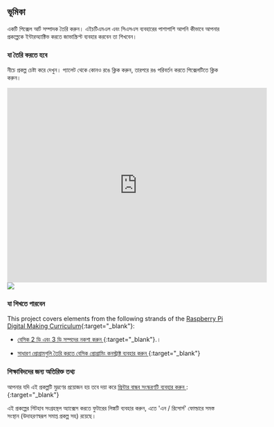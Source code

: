 ## ভূমিকা

একটি পিক্সেল আর্ট সম্পাদক তৈরি করুন। এইচটিএমএল এবং সিএসএস ব্যবহারের পাশাপাশি আপনি কীভাবে আপনার প্রকল্পেকে ইন্টারঅ্যাক্টিভ করতে জাভাস্ক্রিপ্ট ব্যবহার করবেন তা শিখবেন।

### যা তৈরি করতে হবে

নীচে প্রকল্প চেষ্টা করে দেখুন। প্যালেট থেকে কোনও রঙে ক্লিক করুন, তারপরে রঙ পরিবর্তন করতে পিক্সেলটিতে ক্লিক করুন।

<div class="trinket">
  <iframe src="https://trinket.io/embed/html/0e102a306b?outputOnly=true&start=result" width="600" height="450" frameborder="0" marginwidth="0" marginheight="0" allowfullscreen>
  </iframe>
  <img src="images/pixel-art-final.png">
</div>

### যা শিখতে পারবেন

This project covers elements from the following strands of the [Raspberry Pi Digital Making Curriculum](https://rpf.io/curriculum){:target="_blank"}:

+ [ বেসিক 2 ডি এবং 3 ডি সম্পদের নকশা করুন ](https://www.raspberrypi.org/curriculum/design/creator) {:target="_blank"}.।

+ [ সাধারণ প্রোগ্রামগুলি তৈরি করতে বেসিক প্রোগ্রামিং কনস্ট্রাক্ট ব্যবহার করুন ](https://www.raspberrypi.org/curriculum/programming/creator){:target="_blank"}

### শিক্ষাবিদদের জন্য অতিরিক্ত তথ্য

আপনার যদি এই প্রকল্পটি মুদ্রণের প্রয়োজন হয় তবে দয়া করে [ প্রিন্টার বান্ধব সংস্করণটি ব্যবহার করুন ](https://projects.raspberrypi.org/en/projects/pixel-art/print) : {:target="_blank"} 

এই প্রকল্পের গিটহাব সংগ্রহস্থল অ্যাক্সেস করতে ফুটারের লিঙ্কটি ব্যবহার করুন, এতে 'এন / রিসোর্স' ফোল্ডারে সমস্ত সংস্থান (উদাহরণস্বরূপ সমাপ্ত প্রকল্প সহ) রয়েছে।